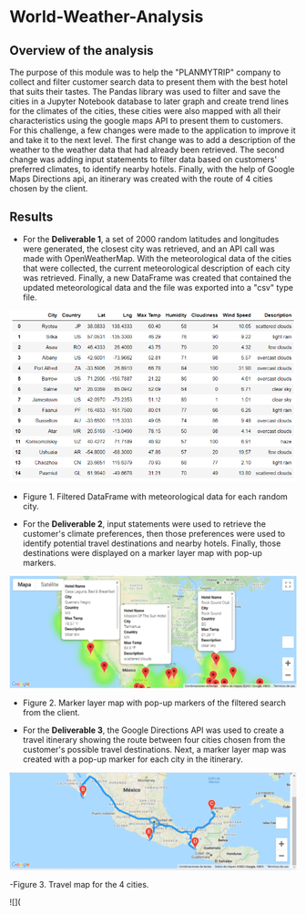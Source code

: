 # World-Weather-Analysis

## Overview of the analysis
The purpose of this module was to help the "PLANMYTRIP" company to collect and filter customer search data to present them with the best hotel that suits their tastes. The Pandas library was used to filter and save the cities in a Jupyter Notebook database to later graph and create trend lines for the climates of the cities, these cities were also mapped with all their characteristics using the google maps API to present them to customers.
For this challenge, a few changes were made to the application to improve it and take it to the next level. The first change was to add a description of the weather to the weather data that had already been retrieved. The second change was adding input statements to filter data based on customers' preferred climates, to identify nearby hotels. Finally, with the help of Google Maps Directions api, an itinerary was created with the route of 4 cities chosen by the client.

## Results
- For the **Deliverable 1**, a set of 2000 random latitudes and longitudes were generated, the closest city was retrieved, and an API call was made with OpenWeatherMap. With the meteorological data of the cities that were collected, the current meteorological description of each city was retrieved. Finally, a new DataFrame was created that contained the updated meteorological data and the file was exported into a "csv" type file.

![](https://github.com/Frankdiazw/World-Weather-Analysis/blob/main/Weather%20Database/Deliverable-1.png)

- Figure 1. Filtered DataFrame with meteorological data for each random city.

- For the **Deliverable 2**, input statements were used to retrieve the customer's climate preferences, then those preferences were used to identify potential travel destinations and nearby hotels. Finally, those destinations were displayed on a marker layer map with pop-up markers.

![](https://github.com/Frankdiazw/World-Weather-Analysis/blob/main/Vacation_Search/Deliverable-2.png)

- Figure 2. Marker layer map with pop-up markers of the filtered search from the client.

- For the **Deliverable 3**, the Google Directions API was used to create a travel itinerary showing the route between four cities chosen from the customer's possible travel destinations. Next, a marker layer map was created with a pop-up marker for each city in the itinerary.

![](https://github.com/Frankdiazw/World-Weather-Analysis/blob/main/Vacation_Itinerary/WeatherPy_travel_map.png)

-Figure 3. Travel map for the 4 cities.

![](
